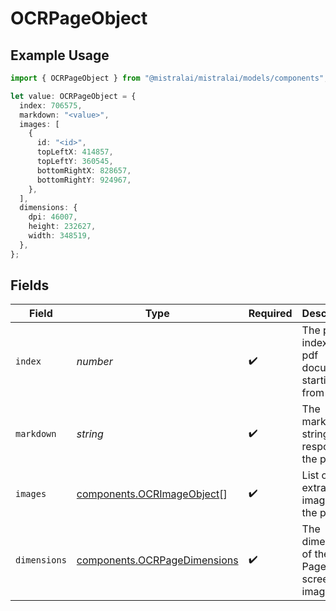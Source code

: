 # OCRPageObject

## Example Usage

```typescript
import { OCRPageObject } from "@mistralai/mistralai/models/components";

let value: OCRPageObject = {
  index: 706575,
  markdown: "<value>",
  images: [
    {
      id: "<id>",
      topLeftX: 414857,
      topLeftY: 360545,
      bottomRightX: 828657,
      bottomRightY: 924967,
    },
  ],
  dimensions: {
    dpi: 46007,
    height: 232627,
    width: 348519,
  },
};
```

## Fields

| Field                                                                        | Type                                                                         | Required                                                                     | Description                                                                  |
| ---------------------------------------------------------------------------- | ---------------------------------------------------------------------------- | ---------------------------------------------------------------------------- | ---------------------------------------------------------------------------- |
| `index`                                                                      | *number*                                                                     | :heavy_check_mark:                                                           | The page index in a pdf document starting from 0                             |
| `markdown`                                                                   | *string*                                                                     | :heavy_check_mark:                                                           | The markdown string response of the page                                     |
| `images`                                                                     | [components.OCRImageObject](../../models/components/ocrimageobject.md)[]     | :heavy_check_mark:                                                           | List of all extracted images in the page                                     |
| `dimensions`                                                                 | [components.OCRPageDimensions](../../models/components/ocrpagedimensions.md) | :heavy_check_mark:                                                           | The dimensions of the PDF Page's screenshot image                            |